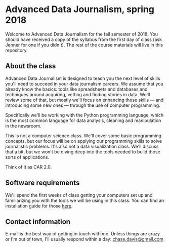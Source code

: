 # Advanced Data Journalism, spring 2018

Welcome to Advanced Data Journalism for the fall semester of 2018. You should have received a copy of the syllabus from the first day of class (ask Jenner for one if you didn't). The rest of the course materials will live in this repository.

## About the class

Advanced Data Journalism is designed to teach you the next level of skills you'll need to succeed in your data journalism careers. We assume that you already know the basics: tools like spreadsheets and databases and techniques around acquiring, vetting and finding stories in data. We'll review some of that, but mostly we'll focus on enhancing those skills — and introducing some new ones — through the use of computer programming.

Specifically we'll be working with the Python programming language, which is the most common language for data analysis, cleaning and manipulation in the newsroom.

This is not a computer science class. We'll cover some basic programming concepts, but our focus will be on applying our programming skills to solve journalistic problems. It's also not a data visualization class. We'll discuss that a bit, but we won't be diving deep into the tools needed to build those sorts of applications.

Think of it as CAR 2.0.

## Software requirements

We'll spend the first weeks of class getting your computers set up and familiarizing you with the tools we will be using in this class. You can find an installation guide for those [here](./class-software.md).

## Contact information

E-mail is the best way of getting in touch with me. Unless things are crazy or I'm out of town, I'll usually respond within a day: chase.davis@gmail.com